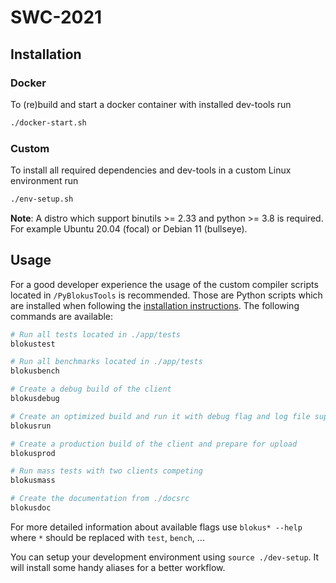# SWC-2021

## Installation

### Docker

To (re)build and start a docker container with installed dev-tools run 

```sh
./docker-start.sh
```

### Custom

To install all required dependencies and dev-tools in a custom Linux environment run

```sh
./env-setup.sh
```

**Note**: A distro which support binutils >= 2.33 and python >= 3.8 is required. For example Ubuntu 20.04 (focal) or Debian 11 (bullseye).


## Usage

For a good developer experience the usage of the custom compiler scripts located in `/PyBlokusTools` is recommended.
Those are Python scripts which are installed when following the [installation instructions](#Installation).
The following commands are available:

```sh
# Run all tests located in ./app/tests
blokustest

# Run all benchmarks located in ./app/tests
blokusbench

# Create a debug build of the client
blokusdebug

# Create an optimized build and run it with debug flag and log file support
blokusrun

# Create a production build of the client and prepare for upload
blokusprod

# Run mass tests with two clients competing
blokusmass

# Create the documentation from ./docsrc
blokusdoc
```

For more detailed information about available flags use `blokus* --help` where `*` should be replaced with `test`, `bench`, ...

You can setup your development environment using `source ./dev-setup`. It will install some handy aliases for a better workflow.